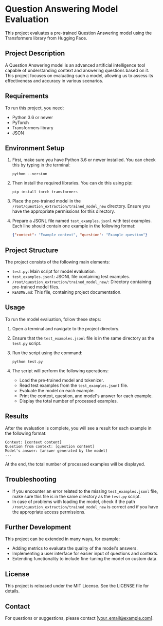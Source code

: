 # Question Answering Model Evaluation

This project evaluates a pre-trained Question Answering model using the Transformers library from Hugging Face.

## Project Description

A Question Answering model is an advanced artificial intelligence tool capable of understanding context and answering questions based on it. This project focuses on evaluating such a model, allowing us to assess its effectiveness and accuracy in various scenarios.

## Requirements

To run this project, you need:

- Python 3.6 or newer
- PyTorch
- Transformers library
- JSON

## Environment Setup

1. First, make sure you have Python 3.6 or newer installed. You can check this by typing in the terminal:
   ```
   python --version
   ```

2. Then install the required libraries. You can do this using pip:
   ```
   pip install torch transformers
   ```

3. Place the pre-trained model in the `/root/question_extraction/trained_model_new` directory. Ensure you have the appropriate permissions for this directory.

4. Prepare a JSONL file named `test_examples.jsonl` with test examples. Each line should contain one example in the following format:
   ```json
   {"context": "Example context", "question": "Example question"}
   ```

## Project Structure

The project consists of the following main elements:

- `test.py`: Main script for model evaluation.
- `test_examples.jsonl`: JSONL file containing test examples.
- `/root/question_extraction/trained_model_new/`: Directory containing pre-trained model files.
- `README.md`: This file, containing project documentation.

## Usage

To run the model evaluation, follow these steps:

1. Open a terminal and navigate to the project directory.

2. Ensure that the `test_examples.jsonl` file is in the same directory as the `test.py` script.

3. Run the script using the command:
   ```
   python test.py
   ```

4. The script will perform the following operations:
   - Load the pre-trained model and tokenizer.
   - Read test examples from the `test_examples.jsonl` file.
   - Evaluate the model on each example.
   - Print the context, question, and model's answer for each example.
   - Display the total number of processed examples.

## Results

After the evaluation is complete, you will see a result for each example in the following format:

```
Context: [context content]
Question from context: [question content]
Model's answer: [answer generated by the model]
---
```

At the end, the total number of processed examples will be displayed.

## Troubleshooting

- If you encounter an error related to the missing `test_examples.jsonl` file, make sure this file is in the same directory as the `test.py` script.
- In case of problems with loading the model, check if the path `/root/question_extraction/trained_model_new` is correct and if you have the appropriate access permissions.

## Further Development

This project can be extended in many ways, for example:

- Adding metrics to evaluate the quality of the model's answers.
- Implementing a user interface for easier input of questions and contexts.
- Extending functionality to include fine-tuning the model on custom data.

## License

This project is released under the MIT License. See the LICENSE file for details.

## Contact

For questions or suggestions, please contact [your_email@example.com].